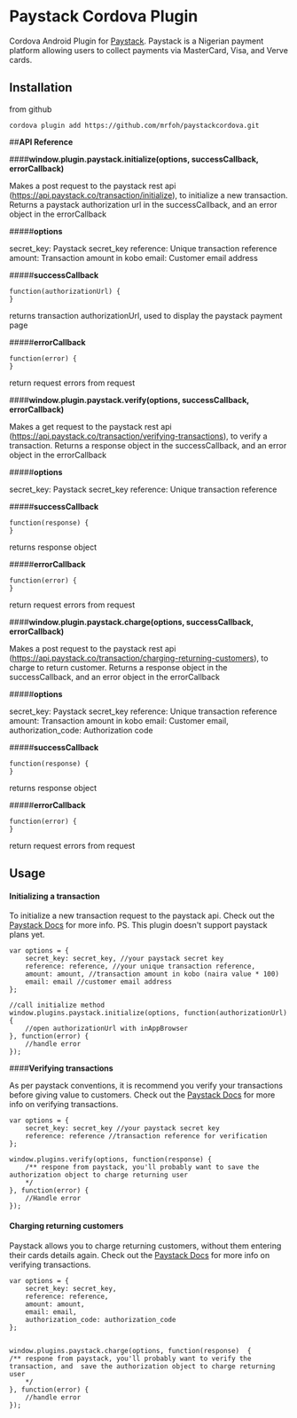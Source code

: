 # **Paystack Cordova Plugin** 

Cordova Android Plugin for [Paystack](https://paystack.co).
Paystack is a Nigerian payment platform allowing users to collect payments via MasterCard, Visa, and Verve cards.

## **Installation**

from github
```
cordova plugin add https://github.com/mrfoh/paystackcordova.git
```

##**API Reference**

####**window.plugin.paystack.initialize(options, successCallback, errorCallback)**

Makes a post request to the paystack rest api (https://api.paystack.co/transaction/initialize), to initialize a new transaction.
Returns a paystack authorization url in the successCallback, and an error object in the errorCallback
 
#####**options**

secret_key: Paystack secret_key 
reference: Unique transaction reference
amount: Transaction amount in kobo
email: Customer email address

#####**successCallback**

    function(authorizationUrl) {
    }

returns transaction authorizationUrl, used to display the paystack payment page

#####**errorCallback**

    function(error) {
    }

return request errors from request

####**window.plugin.paystack.verify(options, successCallback, errorCallback)**

Makes a get request to the paystack rest api (https://api.paystack.co/transaction/verifying-transactions), to verify a  transaction.
Returns a response object in the successCallback, and an error object in the errorCallback
 
#####**options**

secret_key: Paystack secret_key 
reference: Unique transaction reference

#####**successCallback**

    function(response) {
    }

returns response object

#####**errorCallback**

    function(error) {
    }

return request errors from request

####**window.plugin.paystack.charge(options, successCallback, errorCallback)**

Makes a post request to the paystack rest api (https://api.paystack.co/transaction/charging-returning-customers), to charge to return customer.
Returns a response object in the successCallback, and an error object in the errorCallback
 
#####**options**

secret_key: Paystack secret_key 
reference: Unique transaction reference
amount: Transaction amount in kobo
email: Customer email,
authorization_code: Authorization code

#####**successCallback**

    function(response) {
    }

returns response object

#####**errorCallback**

    function(error) {
    }

return request errors from request


## **Usage**

#### **Initializing a transaction**

To initialize a new transaction request to the paystack api. Check out the [Paystack Docs](https://developers.paystack.co/docs/paystack-standard) for more info.
PS. This plugin doesn't support paystack plans yet.

    var options = {
	    secret_key: secret_key, //your paystack secret key
	    reference: reference, //your unique transaction reference,
		amount: amount, //transaction amount in kobo (naira value * 100)
		email: email //customer email address
    };
    
    //call initialize method
    window.plugins.paystack.initialize(options, function(authorizationUrl) {
	    //open authorizationUrl with inAppBrowser
    }, function(error) {
	    //handle error
    });
    
  
####**Verifying transactions** 

As per paystack conventions, it is recommend you verify your transactions before giving value to customers.
Check out the [Paystack Docs](https://developers.paystack.co/docs/verifying-transactions) for more info on verifying transactions.

    var options = {
	    secret_key: secret_key //your paystack secret key
	    reference: reference //transaction reference for verification
    };
	
	window.plugins.verify(options, function(response) {
		/** respone from paystack, you'll probably want to save the authorization object to charge returning user
		*/
	}, function(error) {
		//Handle error
	});

#### **Charging returning customers**

Paystack allows you to charge returning customers, without them entering their cards details again.
Check out the [Paystack Docs](https://developers.paystack.co/docs/charging-returning-customers) for more info on verifying transactions.

    var options = {
	    secret_key: secret_key,
		reference: reference,
		amount: amount,
		email: email,
		authorization_code: authorization_code
    };
	
	
	window.plugins.paystack.charge(options, function(response)  {
	/** respone from paystack, you'll probably want to verify the transaction, and  save the authorization object to charge returning user
		*/
	}, function(error) {
		//handle error
	});